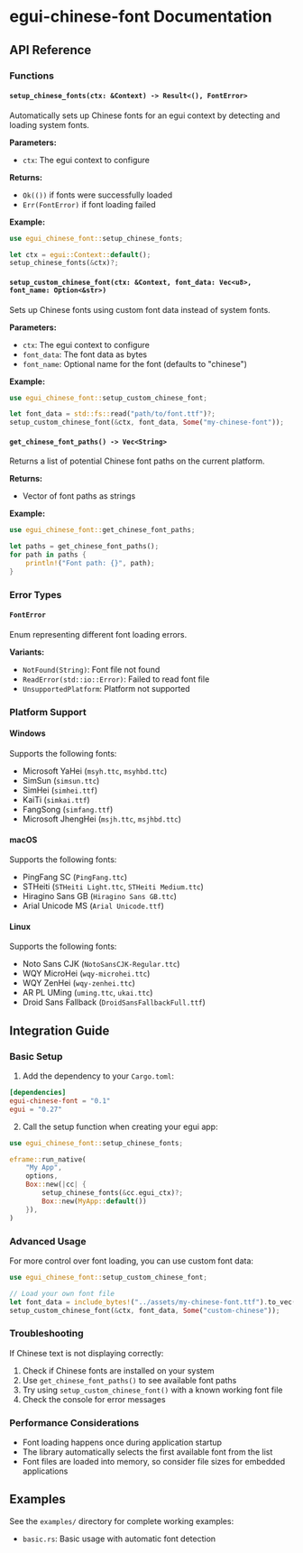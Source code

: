 # egui-chinese-font Documentation

## API Reference

### Functions

#### `setup_chinese_fonts(ctx: &Context) -> Result<(), FontError>`

Automatically sets up Chinese fonts for an egui context by detecting and loading system fonts.

**Parameters:**
- `ctx`: The egui context to configure

**Returns:**
- `Ok(())` if fonts were successfully loaded
- `Err(FontError)` if font loading failed

**Example:**
```rust
use egui_chinese_font::setup_chinese_fonts;

let ctx = egui::Context::default();
setup_chinese_fonts(&ctx)?;
```

#### `setup_custom_chinese_font(ctx: &Context, font_data: Vec<u8>, font_name: Option<&str>)`

Sets up Chinese fonts using custom font data instead of system fonts.

**Parameters:**
- `ctx`: The egui context to configure
- `font_data`: The font data as bytes
- `font_name`: Optional name for the font (defaults to "chinese")

**Example:**
```rust
use egui_chinese_font::setup_custom_chinese_font;

let font_data = std::fs::read("path/to/font.ttf")?;
setup_custom_chinese_font(&ctx, font_data, Some("my-chinese-font"));
```

#### `get_chinese_font_paths() -> Vec<String>`

Returns a list of potential Chinese font paths on the current platform.

**Returns:**
- Vector of font paths as strings

**Example:**
```rust
use egui_chinese_font::get_chinese_font_paths;

let paths = get_chinese_font_paths();
for path in paths {
    println!("Font path: {}", path);
}
```

### Error Types

#### `FontError`

Enum representing different font loading errors.

**Variants:**
- `NotFound(String)`: Font file not found
- `ReadError(std::io::Error)`: Failed to read font file
- `UnsupportedPlatform`: Platform not supported

### Platform Support

#### Windows
Supports the following fonts:
- Microsoft YaHei (`msyh.ttc`, `msyhbd.ttc`)
- SimSun (`simsun.ttc`)
- SimHei (`simhei.ttf`)
- KaiTi (`simkai.ttf`)
- FangSong (`simfang.ttf`)
- Microsoft JhengHei (`msjh.ttc`, `msjhbd.ttc`)

#### macOS
Supports the following fonts:
- PingFang SC (`PingFang.ttc`)
- STHeiti (`STHeiti Light.ttc`, `STHeiti Medium.ttc`)
- Hiragino Sans GB (`Hiragino Sans GB.ttc`)
- Arial Unicode MS (`Arial Unicode.ttf`)

#### Linux
Supports the following fonts:
- Noto Sans CJK (`NotoSansCJK-Regular.ttc`)
- WQY MicroHei (`wqy-microhei.ttc`)
- WQY ZenHei (`wqy-zenhei.ttc`)
- AR PL UMing (`uming.ttc`, `ukai.ttc`)
- Droid Sans Fallback (`DroidSansFallbackFull.ttf`)

## Integration Guide

### Basic Setup

1. Add the dependency to your `Cargo.toml`:
```toml
[dependencies]
egui-chinese-font = "0.1"
egui = "0.27"
```

2. Call the setup function when creating your egui app:
```rust
use egui_chinese_font::setup_chinese_fonts;

eframe::run_native(
    "My App",
    options,
    Box::new(|cc| {
        setup_chinese_fonts(&cc.egui_ctx)?;
        Box::new(MyApp::default())
    }),
)
```

### Advanced Usage

For more control over font loading, you can use custom font data:

```rust
use egui_chinese_font::setup_custom_chinese_font;

// Load your own font file
let font_data = include_bytes!("../assets/my-chinese-font.ttf").to_vec();
setup_custom_chinese_font(&ctx, font_data, Some("custom-chinese"));
```

### Troubleshooting

If Chinese text is not displaying correctly:

1. Check if Chinese fonts are installed on your system
2. Use `get_chinese_font_paths()` to see available font paths
3. Try using `setup_custom_chinese_font()` with a known working font file
4. Check the console for error messages

### Performance Considerations

- Font loading happens once during application startup
- The library automatically selects the first available font from the list
- Font files are loaded into memory, so consider file sizes for embedded applications

## Examples

See the `examples/` directory for complete working examples:
- `basic.rs`: Basic usage with automatic font detection
